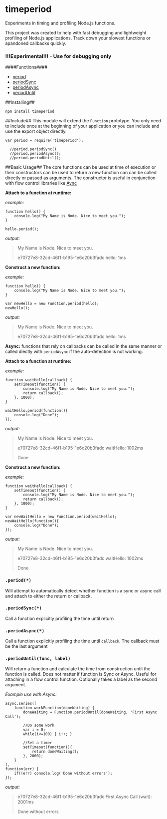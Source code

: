 timeperiod
==========

Experiments in timing and profiling Node.js functions.

This project was created to help with fast debugging and lightweight profiling of Node.js applications.  Track down your slowest functions or apandoned callbacks quickly.

### !!!Experimental!!! - Use for debugging only ###

####Functions####
*  [period](#period)
*  [periodSync](#periodsync)
*  [periodAsync](#periodasync)
*  [periodUntil](#perioduntil)

##Installing##
```
npm install timeperiod
```

##Include##
This module will extend the `Function` prototype.  You only need to include once at the beginning of your application or you can include and use the export object directly.

```
var period = require('timeperiod');

  //period.periodSync()
  //period.periodAsync();
  //period.periodUntil();
```

##Basic Usage##
The core functions can be used at time of execution or their constructors can be used to return a new function can can be called directly or passed as arguments.  The constructor is useful in conjunction with flow control libraries like [Aync](https://github.com/caolan/async)

__Attach to a function at runtime:__

_example:_
```
function hello() {
    console.log("My Name is Node. Nice to meet you.");
}

hello.period();
```
_output:_
>My Name is Node. Nice to meet you.
>
>e70727e8-32cd-46f1-b195-1e6c20b3fadc hello: 1ms


__Construct a new function:__

_example:_
```
function hello() {
    console.log("My Name is Node. Nice to meet you.");
}

var newHello = new Function.period(hello);
newHello();
```
_output:_
>My Name is Node. Nice to meet you.
>
>e70727e8-32cd-46f1-b195-1e6c20b3fadc hello: 1ms

__Async:__ functions that rely on callbacks can be called in the same manner or called diectly with `periodAsync` if the auto-detection is not working.

__Attach to a function at runtime:__

_example:_
```
function waitHello(callback) {
    setTimeout(function() {
        console.log("My Name is Node. Nice to meet you.");
        return callback();
    }, 1000);
}

waitHello.period(function(){
    console.log("Done");
});
```
_output:_
>My Name is Node. Nice to meet you.
>
>e70727e8-32cd-46f1-b195-1e6c20b3fadc waitHello: 1002ms
>
>Done


__Construct a new function:__

_example:_
```
function waitHello(callback) {
    setTimeout(function() {
        console.log("My Name is Node. Nice to meet you.");
        return callback();
    }, 1000);
}

var newWaitHello = new Function.period(waitHello);
newWaitHello(function(){
    console.log("Done");
});
```
_output:_
>My Name is Node. Nice to meet you.
>
>e70727e8-32cd-46f1-b195-1e6c20b3fadc waitHello: 1002ms
>
>Done


### <a id="period"></a>`.period(*)`
Will attempt to automatically detect whether function is a sync or async call and attach to either the return or callback.

### <a id="periodsync"></a>`.periodSync(*)`
Call a function explicitly profiling the time until return

### <a id="periodasync"></a>`.periodAsync(*)`
Call a function explicitly profiling the time until `callback`.  The callback must be the last argument

### <a id="perioduntil"></a>`.periodUntil(func, label)`
Will return a function and calculate the time from construction until the function is called.  Does not matter if function is Sync or Async.  Useful for attaching in a flow control function.  Optionally takes a label as the second argument.

_Example use with Async:_
```
async.series([
    function workFunction(doneWaiting) {
        doneWaiting = Function.periodUntil(doneWaiting, 'First Async Call');

        //Do some work
        var i = 0;
        while(i<=100) { i++; }

        //Set a timer
        setTimeout(function(){
            return doneWaiting();
        }, 2000);
    }
],
function(err) {
    if(!err) console.log('Done without errors');
});

```
_output:_
>e70727e8-32cd-46f1-b195-1e6c20b3fadc First Async Call (wait): 2001ms
>
>Done without errors
